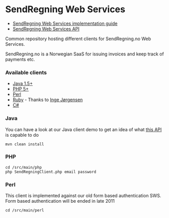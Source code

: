 SendRegning Web Services
========================

* [SendRegning Web Services implementation guide](docs/guide.md)
* [SendRegning Web Services API](docs/integration.md)

Common repository hosting different clients for SendRegning.no Web Services.

SendRegning.no is a Norwegian SaaS for issuing invoices and keep track of payments etc.

### Available clients

* [Java 1.5+](docs/java.md)
* [PHP 5+](docs/php.md)
* [Perl](docs/perl.md)
* [Ruby](https://github.com/elektronaut/sendregning) - Thanks to [Inge Jørgensen](https://github.com/elektronaut)
* [C#](docs/csharp.md)

### Java

You can have a look at our Java client demo to get an idea of what [this API](https://github.com/SendRegning/sws-client-java/blob/master/src/main/java/no/sws/client/SwsClient.java) is capable to do

```
mvn clean install
```

### PHP

```
cd /src/main/php
php SendRegningClient.php email password
```

### Perl

This client is implemented against our old form based authentication SWS. Form based authentication will be ended in late 2011

```
cd /src/main/perl
```
